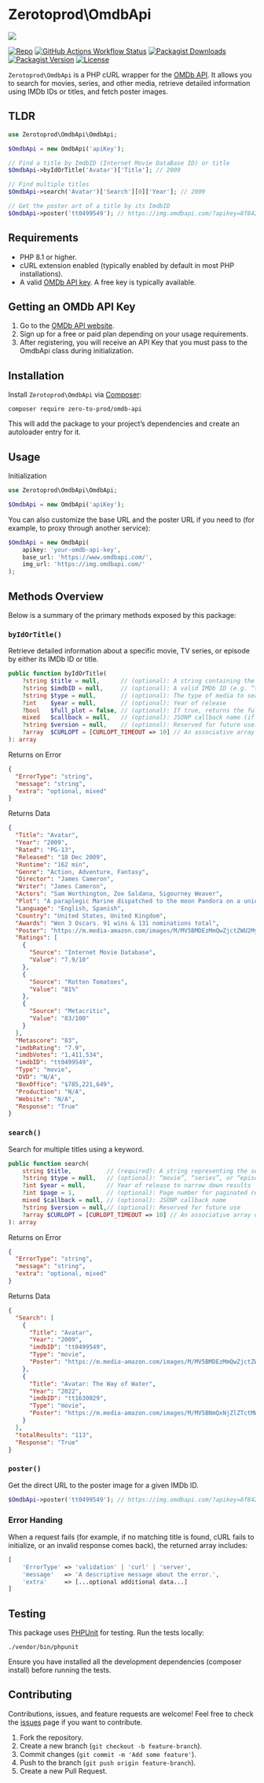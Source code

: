 # Zerotoprod\OmdbApi

![](./logo.png)

[![Repo](https://img.shields.io/badge/github-gray?logo=github)](https://github.com/zero-to-prod/omdb-api)
[![GitHub Actions Workflow Status](https://img.shields.io/github/actions/workflow/status/zero-to-prod/omdb-api/test.yml?label=tests)](https://github.com/zero-to-prod/omdb-api/actions)
[![Packagist Downloads](https://img.shields.io/packagist/dt/zero-to-prod/omdb-api?color=blue)](https://packagist.org/packages/zero-to-prod/omdb-api/stats)
[![Packagist Version](https://img.shields.io/packagist/v/zero-to-prod/omdb-api?color=f28d1a)](https://packagist.org/packages/zero-to-prod/omdb-api)
[![License](https://img.shields.io/packagist/l/zero-to-prod/omdb-api?color=red)](https://github.com/zero-to-prod/omdb-api/blob/main/LICENSE.md)

`Zerotoprod\OmdbApi` is a PHP cURL wrapper for the [OMDb API](https://www.omdbapi.com/).
It allows you to search for movies, series, and other media, retrieve detailed information using IMDb IDs or titles, and fetch poster images.

## TLDR

```php
use Zerotoprod\OmdbApi\OmdbApi;

$OmdbApi = new OmdbApi('apiKey');

// Find a title by ImdbID (Internet Movie DataBase ID) or title
$OmdbApi->byIdOrTitle('Avatar')['Title']; // 2009

// Find multiple titles
$OmdbApi->search('Avatar')['Search'][0]['Year']; // 2009

// Get the poster art of a title by its ImdbID
$OmdbApi->poster('tt0499549'); // https://img.omdbapi.com/?apikey=8f8423aa&i=tt0499549
```

## Requirements

- PHP 8.1 or higher.
- cURL extension enabled (typically enabled by default in most PHP installations).
- A valid [OMDb API key](https://www.omdbapi.com/apikey.aspx). A free key is typically available.

## Getting an OMDb API Key

1. Go to the [OMDb API website](https://www.omdbapi.com/apikey.aspx).
2. Sign up for a free or paid plan depending on your usage requirements.
3. After registering, you will receive an API Key that you must pass to the OmdbApi class during initialization.

## Installation

Install `Zerotoprod\OmdbApi` via [Composer](https://getcomposer.org/):

```shell
composer require zero-to-prod/omdb-api
```

This will add the package to your project’s dependencies and create an autoloader entry for it.

## Usage

Initialization

```php
use Zerotoprod\OmdbApi\OmdbApi;

$OmdbApi = new OmdbApi('apiKey');
```

You can also customize the base URL and the poster URL if you need to (for example, to proxy through another service):

```php
$OmdbApi = new OmdbApi(
    apikey: 'your-omdb-api-key',
    base_url: 'https://www.omdbapi.com/',
    img_url: 'https://img.omdbapi.com/'
);
```

## Methods Overview

Below is a summary of the primary methods exposed by this package:

### `byIdOrTitle()`

Retrieve detailed information about a specific movie, TV series, or episode by either its IMDb ID or title.

```php
public function byIdOrTitle(
    ?string $title = null,      // (optional): A string containing the title to look up (e.g. “Avatar”)
    ?string $imdbID = null,     // (optional): A valid IMDb ID (e.g. “tt1285016”)
    ?string $type = null,       // (optional): The type of media to search for. Acceptable values are “movie”, “series”, "game", or “episode”.
    ?int    $year = null,       // (optional): Year of release
    ?bool   $full_plot = false, // (optional): If true, returns the full plot instead of a short summary
    mixed   $callback = null,   // (optional): JSONP callback name (if needed).
    ?string $version = null,    // (optional): Reserved for future use.
    ?array  $CURLOPT = [CURLOPT_TIMEOUT => 10] // An associative array of [cURL options](https://www.php.net/manual/en/function.curl-setopt.php). Defaults to [CURLOPT_TIMEOUT => 10].
): array
```

Returns on Error

```json
{
  "ErrorType": "string",
  "message": "string",
  "extra": "optional, mixed"
}
```

Returns Data

```json
{
  "Title": "Avatar",
  "Year": "2009",
  "Rated": "PG-13",
  "Released": "18 Dec 2009",
  "Runtime": "162 min",
  "Genre": "Action, Adventure, Fantasy",
  "Director": "James Cameron",
  "Writer": "James Cameron",
  "Actors": "Sam Worthington, Zoe Saldana, Sigourney Weaver",
  "Plot": "A paraplegic Marine dispatched to the moon Pandora on a unique mission becomes torn between following his orders and protecting the world he feels is his home.",
  "Language": "English, Spanish",
  "Country": "United States, United Kingdom",
  "Awards": "Won 3 Oscars. 91 wins & 131 nominations total",
  "Poster": "https://m.media-amazon.com/images/M/MV5BMDEzMmQwZjctZWU2My00MWNlLWE0NjItMDJlYTRlNGJiZjcyXkEyXkFqcGc@._V1_SX300.jpg",
  "Ratings": [
    {
      "Source": "Internet Movie Database",
      "Value": "7.9/10"
    },
    {
      "Source": "Rotten Tomatoes",
      "Value": "81%"
    },
    {
      "Source": "Metacritic",
      "Value": "83/100"
    }
  ],
  "Metascore": "83",
  "imdbRating": "7.9",
  "imdbVotes": "1,411,534",
  "imdbID": "tt0499549",
  "Type": "movie",
  "DVD": "N/A",
  "BoxOffice": "$785,221,649",
  "Production": "N/A",
  "Website": "N/A",
  "Response": "True"
}
```

### `search()`

Search for multiple titles using a keyword.

```php
public function search(
    string $title,          // (required): A string representing the search term (e.g. “Avatar”)
    ?string $type = null,   // (optional): “movie”, “series”, or “episode”
    ?int $year = null,      // Year of release to narrow down results
    ?int $page = 1,         // (optional): Page number for paginated results
    mixed $callback = null, // (optional): JSONP callback name
    ?string $version = null,// (optional): Reserved for future use
    ?array $CURLOPT = [CURLOPT_TIMEOUT => 10] // An associative array of [cURL options](https://www.php.net/manual/en/function.curl-setopt.php). Defaults to [CURLOPT_TIMEOUT => 10].
): array
```

Returns on Error

```json
{
  "ErrorType": "string",
  "message": "string",
  "extra": "optional, mixed"
}
```

Returns Data

```json
{
  "Search": [
    {
      "Title": "Avatar",
      "Year": "2009",
      "imdbID": "tt0499549",
      "Type": "movie",
      "Poster": "https://m.media-amazon.com/images/M/MV5BMDEzMmQwZjctZWU2My00MWNlLWE0NjItMDJlYTRlNGJiZjcyXkEyXkFqcGc@._V1_SX300.jpg"
    },
    {
      "Title": "Avatar: The Way of Water",
      "Year": "2022",
      "imdbID": "tt1630029",
      "Type": "movie",
      "Poster": "https://m.media-amazon.com/images/M/MV5BNmQxNjZlZTctMWJiMC00NGMxLWJjNTctNTFiNjA1Njk3ZDQ5XkEyXkFqcGc@._V1_SX300.jpg"
    }
  ],
  "totalResults": "113",
  "Response": "True"
}
```

### `poster()`

Get the direct URL to the poster image for a given IMDb ID.

```php
$OmdbApi->poster('tt0499549'); // https://img.omdbapi.com/?apikey=8f8423aa&i=tt0499549
```

### Error Handing

When a request fails (for example, if no matching title is found, cURL fails to initialize, or an invalid response comes back), the returned array
includes:

```php
[
    'ErrorType' => 'validation' | 'curl' | 'server',
    'message'   => 'A descriptive message about the error.',
    'extra'     => [...optional additional data...]
]
```

## Testing

This package uses [PHPUnit](https://phpunit.de/) for testing.
Run the tests locally:

```shell
./vendor/bin/phpunit
```

Ensure you have installed all the development dependencies (composer install) before running the tests.

## Contributing

Contributions, issues, and feature requests are welcome!
Feel free to check the [issues](https://github.com/zero-to-prod/omdb-api/issues) page if you want to contribute.

1. Fork the repository.
2. Create a new branch (`git checkout -b feature-branch`).
3. Commit changes (`git commit -m 'Add some feature'`).
4. Push to the branch (`git push origin feature-branch`).
5. Create a new Pull Request.